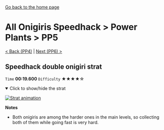 [Go back to the home page](https://github.com/Doublevil/scbspeedrun)

# All Onigiris Speedhack > Power Plants > PP5

[< Back (PP4)](https://github.com/Doublevil/scbspeedrun/blob/main/levels/arb_sh/pp/PP4.md) | [Next (PP6) >](https://github.com/Doublevil/scbspeedrun/blob/main/levels/arb_sh/pp/PP6.md)

## Speedhack double onigiri strat

`Time` **00:19.600** `Difficulty` ★★★★☆
<details open>
  <summary>Click to show/hide the strat</summary>

  [![Strat animation](https://github.com/Doublevil/scbspeedrun/blob/main/media/levels/pp/PP5_S_DoubleOnigiri.webp)](https://github.com/Doublevil/scbspeedrun/blob/main/media/levels/pp/PP5_S_DoubleOnigiri.mp4?raw=true)

  **Notes**
  - Both onigiris are among the harder ones in the main levels, so collecting both of them while going fast is very hard.
</details>
